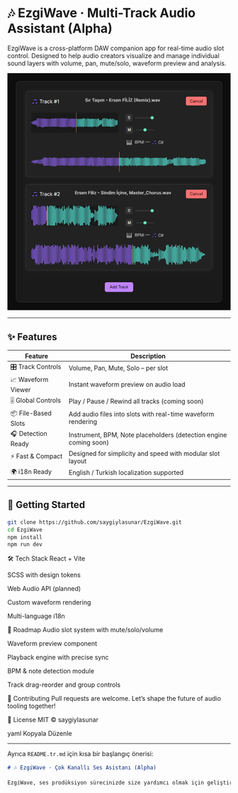 # 🎶 EzgiWave · Multi-Track Audio Assistant (Alpha)

EzgiWave is a cross-platform DAW companion app for real-time audio slot control. Designed to help audio creators visualize and manage individual sound layers with volume, pan, mute/solo, waveform preview and analysis.

![Screenshot](./screenshots/ezgiwave-preview.png)

---

## ✨ Features

| Feature             | Description                                                       |
| ------------------- | ----------------------------------------------------------------- |
| 🎛️ Track Controls   | Volume, Pan, Mute, Solo – per slot                                |
| 📈 Waveform Viewer  | Instant waveform preview on audio load                            |
| 🎚️ Global Controls  | Play / Pause / Rewind all tracks (coming soon)                    |
| 📦 File-Based Slots | Add audio files into slots with real-time waveform rendering      |
| 🎧 Detection Ready  | Instrument, BPM, Note placeholders (detection engine coming soon) |
| ⚡ Fast & Compact   | Designed for simplicity and speed with modular slot layout        |
| 🌍 i18n Ready       | English / Turkish localization supported                          |

---

## 🚀 Getting Started

```bash
git clone https://github.com/saygiylasunar/EzgiWave.git
cd EzgiWave
npm install
npm run dev
```

🛠 Tech Stack
React + Vite

SCSS with design tokens

Web Audio API (planned)

Custom waveform rendering

Multi-language i18n

📌 Roadmap
Audio slot system with mute/solo/volume

Waveform preview component

Playback engine with precise sync

BPM & note detection module

Track drag-reorder and group controls

🤝 Contributing
Pull requests are welcome. Let’s shape the future of audio tooling together!

🧠 License
MIT © saygiylasunar

yaml
Kopyala
Düzenle

---

Ayrıca `README.tr.md` için kısa bir başlangıç önerisi:

```markdown
# 🎶 EzgiWave · Çok Kanallı Ses Asistanı (Alpha)

EzgiWave, ses prodüksiyon sürecinizde size yardımcı olmak için geliştirilmiş, çok kanallı slot yönetimi sunan bir DAW yardımcı aracıdır. Gerçek zamanlı dalga formu önizlemesi, her bir ses kanalı için ayrı kontrol imkanı ve yakında gelecek analiz özellikleriyle birlikte modern ve kullanıcı dostu bir tasarım sunar.
```
